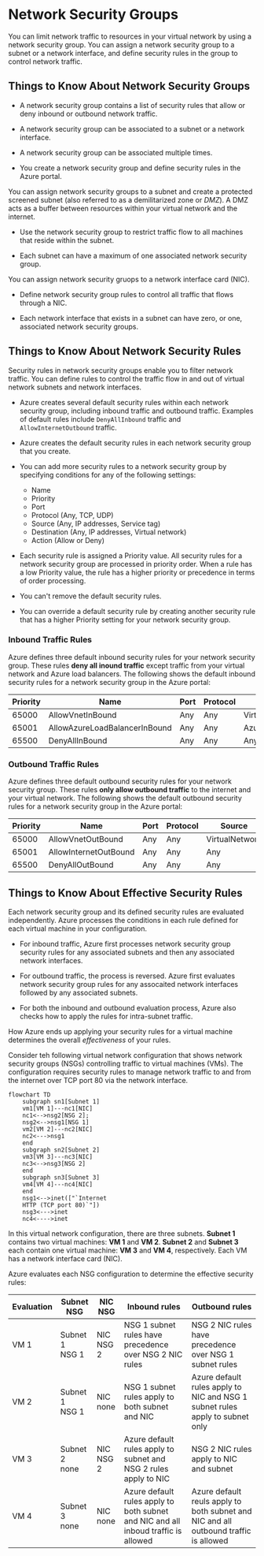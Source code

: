 # Network Security Groups

You can limit network traffic to resources in your virtual network by using a network security group. You can assign a network security group to a subnet or a network interface, and define security rules in the group to control network traffic.

## Things to Know About Network Security Groups

* A network security group contains a list of security rules that allow or deny inbound or outbound network traffic.

* A network security group can be associated to a subnet or a network interface.

* A network security group can be associated multiple times.

* You create a network security group and define security rules in the Azure portal.

You can assign network security groups to a subnet and create a protected screened subnet (also referred to as a demilitarized zone or *DMZ*). A DMZ acts as a buffer between resources within your virtual network and the internet.

* Use the network security group to restrict traffic flow to all machines that reside within the subnet.

* Each subnet can have a maximum of one associated network security group.

You can assign network security gruops to a network interface card (NIC).

* Define network security group rules to control all traffic that flows through a NIC.

* Each network interface that exists in a subnet can have zero, or one, associated network security groups.

## Things to Know About Network Security Rules

Security rules in network security groups enable you to filter network traffic. You can define rules to control the traffic flow in and out of virtual network subnets and network interfaces.

* Azure creates several default security rules within each network security group, including inbound traffic and outbound traffic. Examples of default rules include `DenyAllInbound` traffic and `AllowInternetOutbound` traffic.

* Azure creates the default security rules in each network security group that you create.

* You can add more security rules to a network security group by specifying conditions for any of the following settings:

    * Name
    * Priority
    * Port
    * Protocol (Any, TCP, UDP)
    * Source (Any, IP addresses, Service tag)
    * Destination (Any, IP addresses, Virtual network)
    * Action (Allow or Deny)
    
* Each security rule is assigned a Priority value. All security rules for a network security group are processed in priority order. When a rule has a low Priority value, the rule has a higher priority or precedence in terms of order processing.

* You can't remove the default security rules.

* You can override a default security rule by creating another security rule that has a higher Priority setting for your network security group.

### Inbound Traffic Rules

Azure defines three default inbound security rules for your network security group. These rules **deny all inound traffic** except traffic from your virtual network and Azure load balancers. The following shows the default inbound security rules for a network security group in the Azure portal:

Priority | Name | Port | Protocol | Source | Destination | Action
---------|------|------|----------|--------|-------------|-------
65000 | AllowVnetInBound | Any | Any | VirtualNetwork | VirtualNetwork | Allow
65001 | AllowAzureLoadBalancerInBound | Any | Any | AzureLoadBalancer | Any | Allow
65500 | DenyAllInBound | Any | Any | Any | Any | Deny

### Outbound Traffic Rules

Azure defines three default outbound security rules for your network security group. These rules **only allow outbound traffic** to the internet and your virtual network. The following shows the default outbound security rules for a network security group in the Azure portal:

Priority | Name | Port | Protocol | Source | Destination | Action
---------|------|------|----------|--------|-------------|-------
65000 | AllowVnetOutBound | Any | Any | VirtualNetwork | VirtualNetwork | Allow
65001 | AllowInternetOutBound | Any | Any | Any | Internet | Allow
65500 | DenyAllOutBound | Any | Any | Any | Any | Deny

## Things to Know About Effective Security Rules

Each network security group and its defined security rules are evaluated independently. Azure processes the conditions in each rule defined for each virtual machine in your configuration.

* For inbound traffic, Azure first processes network security group security rules for any associated subnets and then any associated network interfaces.

* For outbound traffic, the process is reversed. Azure first evaluates network security group rules for any assocaited network interfaces followed by any associated subnets.

* For both the inbound and outbound evaluation process, Azure also checks how to apply the rules for intra-subnet traffic.

How Azure ends up applying your security rules for a virtual machine determines the overall *effectiveness* of your rules.

Consider teh following virtual network configuration that shows network security groups (NSGs) controlling traffic to virtual machines (VMs). The configuration requires security rules to manage network traffic to and from the internet over TCP port 80 via the network interface.

```mermaid
flowchart TD
    subgraph sn1[Subnet 1]
    vm1[VM 1]---nc1[NIC]
    nc1<-->nsg2[NSG 2];
    nsg2<-->nsg1[NSG 1]
    vm2[VM 2]---nc2[NIC]
    nc2<--->nsg1
    end
    subgraph sn2[Subnet 2]
    vm3[VM 3]---nc3[NIC]
    nc3<-->nsg3[NSG 2]
    end
    subgraph sn3[Subnet 3]
    vm4[VM 4]---nc4[NIC]
    end
    nsg1<-->inet(["`Internet
    HTTP (TCP port 80)`"])
    nsg3<--->inet
    nc4<---->inet
```

In this virtual network configuration, there are three subnets. **Subnet 1** contains two virtual machines: **VM 1** and **VM 2**. **Subnet 2** and **Subnet 3** each contain one virtual machine: **VM 3** and **VM 4**, respectively. Each VM has a network interface card (NIC).

Azure evaluates each NSG configuration to determine the effective security rules:

Evaluation | Subnet NSG | NIC NSG | Inbound rules | Outbound rules
-----------|------------|---------|---------------|---------------
VM 1 | Subnet 1<br />NSG 1 | NIC<br />NSG 2 | NSG 1 subnet rules have precedence over NSG 2 NIC rules | NSG 2 NIC rules have precedence over NSG 1 subnet rules
VM 2 | Subnet 1<br />NSG 1 | NIC<br />none | NSG 1 subnet rules apply to both subnet and NIC | Azure default rules apply to NIC and NSG 1 subnet rules apply to subnet only
VM 3 | Subnet 2<br />none | NIC<br />NSG 2 | Azure default rules apply to subnet and NSG 2 rules apply to NIC | NSG 2 NIC rules apply to NIC and subnet
VM 4 | Subnet 3<br />none | NIC<br />none | Azure default rules apply to both subnet and NIC and all inboud traffic is allowed | Azure default reuls apply to both subnet and NIC and all outbound traffic is allowed
